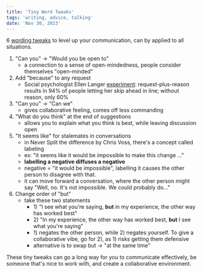 ```yaml
---
title: 'Tiny Word Tweaks'
tags: 'writing, advice, talking'
date: 'Nov 30, 2023'
---
```


6 [wording tweaks](https://careercutler.substack.com/p/6-tiny-wording-tweaks-to-level-up) to level up your communication, can by applied to all situations.

1. "Can you" -> "Would you be open to"
   - a connection to a sense of open-mindedness, people consider themselves "open-minded"
2. Add "because" to any request
   - Social psychologist Ellen Langer [experiment](https://execvision.io/blog/power-because/): request-plus-reason results in 94% of people letting her skip ahead in line; without reason, only 60%
3. "Can you" -> "Can we"
   - gives collaborative feeling, comes off less commanding
4. "What do you think" at the end of suggestions
   - allows you to explain what you think is best, while leaving discussion open
5. "It seems like" for stalemates in conversations
   - in Never Split the difference by Chris Voss, there's a concept called labeling
   - ex: "it seems like it would be impossible to make this change ..."
   - **labelling a negative diffuses a negative**
   - negative = "it would be impossible", labelling it causes the other person to disagree with that.
   - it can move forward a conversation, where the other person might say "Well, no. It's not impossible. We could probably do..."
6. Change order of "but"
   - take these two statements
     - 1\) "I see what you're saying, **but** in my experience, the other way has worked best"
     - 2\) "In my experience, the other way has worked best, **but** I see what you're saying"
     - 1\) negates the other person, while 2\) negates yourself. To give a collaborative vibe, go for 2\), as 1\) risks getting them defensive
     - alternative is to swap but -> "at the same time"

These tiny tweaks can go a long way for you to communicate effectively, be someone that's nice to work with, and create a collaborative environment.
